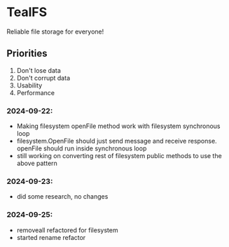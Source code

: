 # TealFS
Reliable file storage for everyone!

## Priorities
1. Don't lose data
2. Don't corrupt data
3. Usability
4. Performance

### 2024-09-22:
- Making filesystem openFile method work with filesystem synchronous loop
- filesystem.OpenFile should just send message and receive response. openFile should run inside synchronous loop
- still working on converting rest of filesystem public methods to use the above pattern

### 2024-09-23:
- did some research, no changes

### 2024-09-25:
- removeall refactored for filesystem
- started rename refactor

